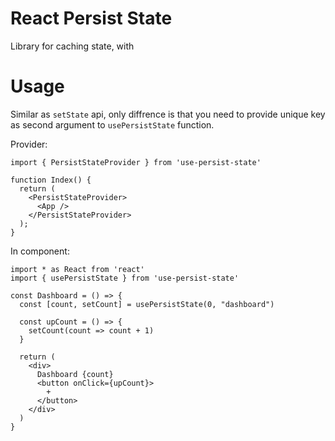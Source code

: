 # React Persist State

Library for caching state, with 

# Usage

Similar as ```setState``` api, only diffrence is that you need to provide unique key as second argument to ```usePersistState``` function.

Provider:
```
import { PersistStateProvider } from 'use-persist-state'

function Index() {
  return (
    <PersistStateProvider>
      <App />
    </PersistStateProvider>
  );
}
```

In component:
```
import * as React from 'react'
import { usePersistState } from 'use-persist-state'

const Dashboard = () => {
  const [count, setCount] = usePersistState(0, "dashboard")
 
  const upCount = () => {
    setCount(count => count + 1)
  }

  return (
    <div>
      Dashboard {count}
      <button onClick={upCount}>
        +
      </button>
    </div>
  )
}

```
